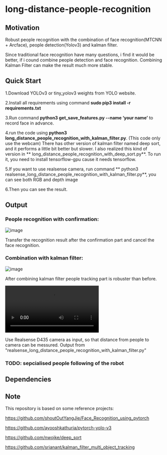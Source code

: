 # long-distance-people-recognition

## Motivation

Robust people recognition with the combination of face recognition(MTCNN + Arcface), people detection(Yolov3) and kalman filter.

Since traditional face recognition have many questions,  i find it would be better, if i cound combine people detection and face recognition. Combining Kalman Filter can make the result much more stable.


## Quick Start

1.Download YOLOv3 or tiny_yolov3 weights from YOLO website. 

2.Install all requirements using command **sudo pip3 install -r requirements.txt**

3.Run command **python3 get_save_features.py --name ‘your name’** to record face in advance.

4.run the code using **python3 long_distance_people_recognition_with_kalman_filter.py**. (This code only use the webcam)
There has other version of kalman filter named deep sort, and it performs a little bit better but slower. I also realized this kind of version in ** long_distance_people_recognition_with_deep_sort.py**. To run it, you need to install tensorflow-gpu cause it needs tensorflow.

5.If you want to use realsense camera, run command ** python3 realsense_long_distance_people_recognition_with_kalman_filter.py**, you can see both RGB and depth image	

6.Then you can see the result.

## Output

### People recognition with confirmation:

![image](https://github.com/pandongwei/long-distance-people-recognition/blob/master/output/ezgif.com-video-to-gif.gif)

Transfer the recognition result after the confirmation part and cancel the face recognition.


### Combination with kalman filter:

![image](https://github.com/pandongwei/long-distance-people-recognition/blob/master/output/demo.gif) 

After combining kalman filter people tracking part is robuster than before.

![image](https://github.com/pandongwei/long-distance-people-recognition/blob/master/output/111.avi) 

Use Realsense D435 camera as input, so that distance from people to camera can be messured.
Output from  "realsense_long_distance_people_recognition_with_kalman_filter.py"

### TODO: sepcialised people following of the robot

## Dependencies

## Note
   This repository is based on some reference projects:
   
 https://github.com/shoutOutYangJie/Face_Recognition_using_pytorch
 
 https://github.com/ayooshkathuria/pytorch-yolo-v3
 
 https://github.com/nwojke/deep_sort
 
 https://github.com/srianant/kalman_filter_multi_object_tracking
